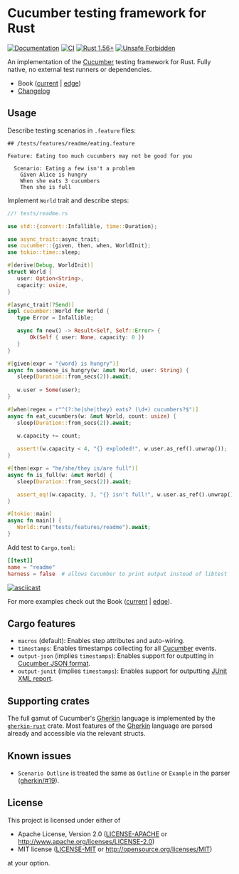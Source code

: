 Cucumber testing framework for Rust
===================================

[![Documentation](https://docs.rs/cucumber/badge.svg)](https://docs.rs/cucumber)
[![CI](https://github.com/cucumber-rs/cucumber/workflows/CI/badge.svg?branch=main "CI")](https://github.com/cucumber-rs/cucumber/actions?query=workflow%3ACI+branch%3Amain)
[![Rust 1.56+](https://img.shields.io/badge/rustc-1.56+-lightgray.svg "Rust 1.56+")](https://blog.rust-lang.org/2021/10/21/Rust-1.56.0.html)
[![Unsafe Forbidden](https://img.shields.io/badge/unsafe-forbidden-success.svg)](https://github.com/rust-secure-code/safety-dance)

An implementation of the [Cucumber] testing framework for Rust. Fully native, no external test runners or dependencies.

- Book ([current][1] | [edge][2])
- [Changelog](https://github.com/cucumber-rs/cucumber/blob/main/CHANGELOG.md)




## Usage

Describe testing scenarios in `.feature` files:
```gherkin
## /tests/features/readme/eating.feature
    
Feature: Eating too much cucumbers may not be good for you
    
  Scenario: Eating a few isn't a problem
    Given Alice is hungry
    When she eats 3 cucumbers
    Then she is full
```

Implement `World` trait and describe steps:
 ```rust
//! tests/readme.rs 

use std::{convert::Infallible, time::Duration};

use async_trait::async_trait;
use cucumber::{given, then, when, WorldInit};
use tokio::time::sleep;

#[derive(Debug, WorldInit)]
struct World {
    user: Option<String>,
    capacity: usize,
}

#[async_trait(?Send)]
impl cucumber::World for World {
    type Error = Infallible;

    async fn new() -> Result<Self, Self::Error> {
        Ok(Self { user: None, capacity: 0 })
    }
}

#[given(expr = "{word} is hungry")]
async fn someone_is_hungry(w: &mut World, user: String) {
    sleep(Duration::from_secs(2)).await;
    
    w.user = Some(user);
}

#[when(regex = r"^(?:he|she|they) eats? (\d+) cucumbers?$")]
async fn eat_cucumbers(w: &mut World, count: usize) {
    sleep(Duration::from_secs(2)).await;

    w.capacity += count;
    
    assert!(w.capacity < 4, "{} exploded!", w.user.as_ref().unwrap());
}

#[then(expr = "he/she/they is/are full")]
async fn is_full(w: &mut World) {
    sleep(Duration::from_secs(2)).await;

    assert_eq!(w.capacity, 3, "{} isn't full!", w.user.as_ref().unwrap());
}

#[tokio::main]
async fn main() {
    World::run("tests/features/readme").await;
}
```

Add test to `Cargo.toml`:
```toml
[[test]]
name = "readme"
harness = false  # allows Cucumber to print output instead of libtest
```

[![asciicast](https://asciinema.org/a/6wN3uv8p98SgVznPUh9h50bFo.svg)](https://asciinema.org/a/6wN3uv8p98SgVznPUh9h50bFo)

For more examples check out the Book ([current][1] | [edge][2]).




## Cargo features

- `macros` (default): Enables step attributes and auto-wiring.
- `timestamps`: Enables timestamps collecting for all [Cucumber] events.
- `output-json` (implies `timestamps`): Enables support for outputting in [Cucumber JSON format].
- `output-junit` (implies `timestamps`): Enables support for outputting [JUnit XML report].




## Supporting crates

The full gamut of Cucumber's [Gherkin] language is implemented by the [`gherkin-rust`](https://github.com/bbqsrc/gherkin-rust) crate. Most features of the [Gherkin] language are parsed already and accessible via the relevant structs.




## Known issues

- `Scenario Outline` is treated the same as `Outline` or `Example` in the parser ([gherkin/#19](https://github.com/bbqsrc/gherkin-rust/issues/19)).




## License

This project is licensed under either of

 * Apache License, Version 2.0 ([LICENSE-APACHE](https://github.com/cucumber-rs/cucumber/blob/main/LICENSE-APACHE) or <http://www.apache.org/licenses/LICENSE-2.0>)
 * MIT license ([LICENSE-MIT](https://github.com/cucumber-rs/cucumber/blob/main/LICENSE-MIT) or <http://opensource.org/licenses/MIT>)

at your option.




[Cucumber]: https://cucumber.io
[Cucumber JSON format]: https://github.com/cucumber/cucumber-json-schema
[Gherkin]: https://cucumber.io/docs/gherkin/reference
[JUnit XML report]: https://llg.cubic.org/docs/junit

[1]: https://cucumber-rs.github.io/cucumber/current
[2]: https://cucumber-rs.github.io/cucumber/main
